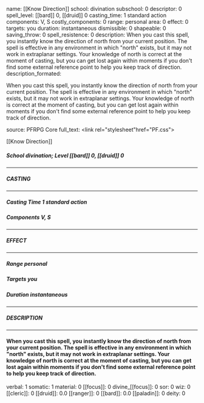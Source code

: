 name: [[Know Direction]]
school: divination
subschool: 0
descriptor: 0
spell_level: [[bard]] 0, [[druid]] 0
casting_time: 1 standard action
components: V, S
costly_components: 0
range: personal
area: 0
effect: 0
targets: you
duration: instantaneous
dismissible: 0
shapeable: 0
saving_throw: 0
spell_resistence: 0
description: When you cast this spell, you instantly know the direction of north from your current position. The spell is effective in any environment in which "north" exists, but it may not work in extraplanar settings. Your knowledge of north is correct at the moment of casting, but you can get lost again within moments if you don't find some external reference point to help you keep track of direction.
description_formated: <p>When you cast this spell, you instantly know the direction of north from your current position. The spell is effective in any environment in which "north" exists, but it may not work in extraplanar settings. Your knowledge of north is correct at the moment of casting, but you can get lost again within moments if you don't find some external reference point to help you keep track of direction.</p>
source: PFRPG Core
full_text: <link rel="stylesheet"href="PF.css"><div class="heading"><p class="alignleft">[[Know Direction]]</p><div style="clear: both;"></div></div><div><h5><b>School </b>divination; <b>Level </b>[[bard]] 0, [[druid]] 0</h5></div><hr/><div><h5><b>CASTING</b></h5></div><hr/><div><h5><b>Casting Time </b>1 standard action</h5><h5><b>Components </b>V, S</h5></div><hr/><div><h5><b>EFFECT</b></h5></div><hr/><div><h5><b>Range </b>personal</h5><h5><b>Targets </b>you</h5><h5><b>Duration </b>instantaneous</h5></div><hr/><div><h5><b>DESCRIPTION</b></h5></div><hr/><div><h4><p>When you cast this spell, you instantly know the direction of north from your current position. The spell is effective in any environment in which "north" exists, but it may not work in extraplanar settings. Your knowledge of north is correct at the moment of casting, but you can get lost again within moments if you don't find some external reference point to help you keep track of direction.</p></h4></div>
verbal: 1
somatic: 1
material: 0
[[focus]]: 0
divine_[[focus]]: 0
sor: 0
wiz: 0
[[cleric]]: 0
[[druid]]: 0.0
[[ranger]]: 0
[[bard]]: 0.0
[[paladin]]: 0
deity: 0
